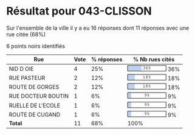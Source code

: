 # Résultat pour 043-CLISSON

Sur l'ensemble de la ville il y a eu 16 réponses dont 11 réponses avec une rue citée (68%)

6 points noirs identifiés

| Rue | Vote | % réponses | % Nb rues cités|
|-----|------|------------|----------------|
| NID D OIE | 4 | 25% | <img src="../../img/bar_36.gif" />&nbsp;36%|
| RUE PASTEUR | 2 | 12% | <img src="../../img/bar_18.gif" />&nbsp;18%|
| ROUTE DE GORGES | 2 | 12% | <img src="../../img/bar_18.gif" />&nbsp;18%|
| RUE DOCTEUR BOUTIN | 1 | 6% | <img src="../../img/bar_9.gif" />&nbsp;9%|
| RUELLE DE L'ECOLE | 1 | 6% | <img src="../../img/bar_9.gif" />&nbsp;9%|
| ROUTE DE CUGAND | 1 | 6% | <img src="../../img/bar_9.gif" />&nbsp;9%|
| **Total** | 11 | 68% | 100%|
